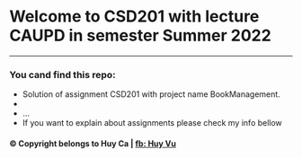 # Welcome to CSD201 with lecture CAUPD in semester Summer 2022
---
### You cand find this repo:
* Solution of assignment CSD201 with project name BookManagement.
* 
* ...
* If you want to explain about assignments please check my info bellow
#### © Copyright belongs to Huy Ca | [fb: Huy Vu](https://www.facebook.com/profile.php?id=100043488326187 "Huy Vu")
